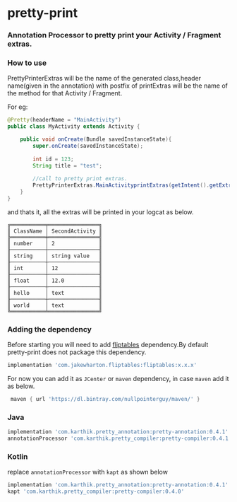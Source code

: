 # pretty-print    <img src="https://img.shields.io/badge/0.41-release-green.svg" alt="">

### Annotation Processor to pretty print your Activity / Fragment extras.

### How to use
PrettyPrinterExtras will be the name of the generated class,header name(given in the annotation) with postfix of printExtras will be the name of the method for that Activity / Fragment.

For eg:

```java
@Pretty(headerName = "MainActivity")
public class MyActivity extends Activity {

	public void onCreate(Bundle savedInstanceState){
		super.onCreate(savedInstanceState);
		
		int id = 123;
		String title = "test";		
		
		//call to pretty print extras.		
		PrettyPrinterExtras.MainActivityprintExtras(getIntent().getExtras());	
	}
}
```
and thats it, all the extras will be printed in your logcat as below.

```
╔═══════════╤════════════════╗
║ ClassName │ SecondActivity ║
╠═══════════╪════════════════╣
║ number    │ 2              ║
╟───────────┼────────────────╢
║ string    │ string value   ║
╟───────────┼────────────────╢
║ int       │ 12             ║
╟───────────┼────────────────╢
║ float     │ 12.0           ║
╟───────────┼────────────────╢
║ hello     │ text           ║
╟───────────┼────────────────╢
║ world     │ text           ║
╚═══════════╧════════════════╝ 

```

### Adding the dependency
Before starting you will need to add [fliptables](https://github.com/JakeWharton/flip-tables) dependency.By default pretty-print does not package this dependency. 

```groovy
implementation 'com.jakewharton.fliptables:fliptables:x.x.x'
```
For now you can add it as `JCenter` or `maven` dependency, in case `maven` add it as below.  

```groovy
 maven { url 'https://dl.bintray.com/nullpointerguy/maven/' }
```

### Java
```groovy
implementation 'com.karthik.pretty_annotation:pretty-annotation:0.4.1'
annotationProcessor 'com.karthik.pretty_compiler:pretty-compiler:0.4.1'
```
### Kotlin
replace `annotationProcessor` with `kapt` as shown below

```groovy
implementation 'com.karthik.pretty_annotation:pretty-annotation:0.4.1'
kapt 'com.karthik.pretty_compiler:pretty-compiler:0.4.0'
```
